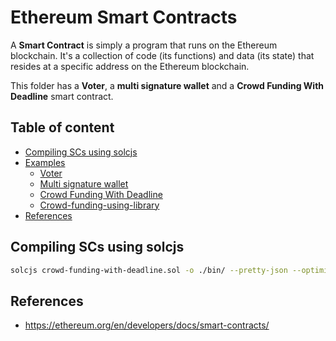 # Ethereum Smart Contracts

A **Smart Contract** is simply a program that runs on the Ethereum blockchain. It's a collection of code (its functions) and data (its state) that resides at a specific address on the Ethereum blockchain.

This folder has a **Voter**, a **multi signature wallet** and a **Crowd Funding With Deadline** smart contract.

## Table of content

* [Compiling SCs using solcjs](#compiling-scs-using-solcjs)
* [Examples](#examples)
  * [Voter](voter/readme.md)
  * [Multi signature wallet](multi-sig-wallet/readme.md)
  * [Crowd Funding With Deadline](crowd-funding-with-deadline/readme.md)
  * [Crowd-funding-using-library](crowd-funding-using-library/readme.md)
* [References](#references)

## Compiling SCs using solcjs

```bash
solcjs crowd-funding-with-deadline.sol -o ./bin/ --pretty-json --optimize  --abi --bin
```

## References

* <https://ethereum.org/en/developers/docs/smart-contracts/>
